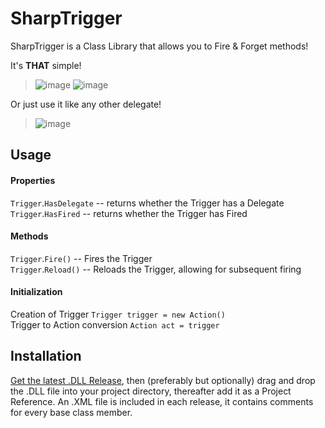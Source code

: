 # SharpTrigger
SharpTrigger is a Class Library that allows you to Fire &amp; Forget methods!

It's **THAT** simple!

>![image](https://user-images.githubusercontent.com/92113985/181773494-797ac38b-4c58-42ea-a4f3-6dc2714776ee.png)
>![image](https://user-images.githubusercontent.com/92113985/181773827-c0cbac72-5ac0-40d5-a0f9-1a95b9cf3e00.png)	

Or just use it like any other delegate!
>![image](https://user-images.githubusercontent.com/92113985/181777290-bb92a5d5-35ad-4884-b8f1-71b04f7fdc5a.png)


## Usage 
#### Properties
`Trigger`.`HasDelegate` -- returns whether the Trigger has a Delegate <br>
`Trigger`.`HasFired` -- returns whether the Trigger has Fired <br>

#### Methods
`Trigger`.`Fire()` -- Fires the Trigger <br>
`Trigger`.`Reload()` -- Reloads the Trigger, allowing for subsequent firing <br>

#### Initialization
Creation of Trigger
`Trigger trigger = new Action()` <br>
Trigger to Action conversion
`Action act = trigger` <br>

## Installation

[Get the latest .DLL Release](https://github.com/OlivierORRataj/SharpTrigger/releases), then (preferably but optionally) drag and drop the .DLL file into your project directory, thereafter add it as a Project Reference. An .XML file is included in each release, it contains comments for every base class member.
